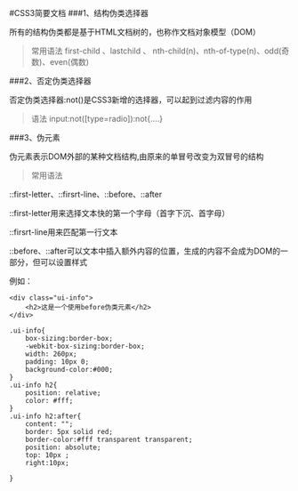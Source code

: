 #CSS3简要文档
###1、结构伪类选择器

所有的结构伪类都是基于HTML文档树的，也称作文档对象模型（DOM）

>常用语法
first-child 、lastchild 、 nth-child(n)、nth-of-type(n)、odd(奇数)、even(偶数)

###2、否定伪类选择器

否定伪类选择器:not()是CSS3新增的选择器，可以起到过滤内容的作用

>语法
input:not([type=radio]):not{....}

###3、伪元素

伪元素表示DOM外部的某种文档结构,由原来的单冒号改变为双冒号的结构

>常用语法

::first-letter、::firsrt-line、::before、::after

::first-letter用来选择文本快的第一个字母（首字下沉、首字母）

::firsrt-line用来匹配第一行文本

::before、::after可以文本中插入额外内容的位置，生成的内容不会成为DOM的一部分，但可以设置样式

例如：

	<div class="ui-info">
		<h2>这是一个使用before伪类元素</h2>
	</div>
	
	.ui-info{
		box-sizing:border-box;
		-webkit-box-sizing:border-box;
		width: 260px;
		padding: 10px 0;
		background-color:#000;
	}
	.ui-info h2{
		position: relative;
		color: #fff;	
	}
	.ui-info h2:after{
		content: "";
		border: 5px solid red;
		border-color:#fff transparent transparent;
		position: absolute;
		top: 10px ;
		right:10px;
	
	}








